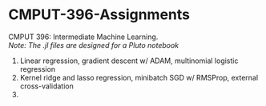 # CMPUT-396-Assignments
CMPUT 396: Intermediate Machine Learning.  
*Note: The .jl files are designed for a Pluto notebook*

1. Linear regression, gradient descent w/ ADAM, multinomial logistic regression
2. Kernel ridge and lasso regression, minibatch SGD w/ RMSProp, external cross-validation
3. 
